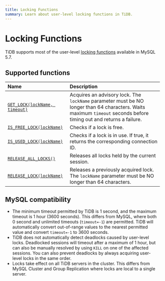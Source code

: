 ```yaml
---
title: Locking Functions
summary: Learn about user-level locking functions in TiDB.
---
```


# Locking Functions

TiDB supports most of the user-level [locking functions](https://dev.mysql.com/doc/refman/5.7/en/locking-functions.html) available in MySQL 5.7.

## Supported functions

| Name                                                                                                                 | Description                                                           |
|:---------------------------------------------------------------------------------------------------------------------|:----------------------------------------------------------------------|
| [`GET_LOCK(lockName, timeout)`](https://dev.mysql.com/doc/refman/5.7/en/locking-functions.html#function_get-lock)    | Acquires an advisory lock. The `lockName` parameter must be NO longer than 64 characters. Waits maximum `timeout` seconds before timing out and returns a failure.         |
| [`IS_FREE_LOCK(lockName)`](https://dev.mysql.com/doc/refman/5.7/en/locking-functions.html#function_is-free-lock) | Checks if a lock is free. |
| [`IS_USED_LOCK(lockName)`](https://dev.mysql.com/doc/refman/5.7/en/locking-functions.html#function_is-used-lock) | Checks if a lock is in use. If true, it returns the corresponding  connection ID. |
| [`RELEASE_ALL_LOCKS()`](https://dev.mysql.com/doc/refman/5.7/en/locking-functions.html#function_release-all-locks)   | Releases all locks held by the current session.                        |
| [`RELEASE_LOCK(lockName)`](https://dev.mysql.com/doc/refman/5.7/en/locking-functions.html#function_release-lock)     | Releases a previously acquired lock. The `lockName` parameter must be NO longer than 64 characters. |

## MySQL compatibility

* The minimum timeout permitted by TiDB is 1 second, and the maximum timeout is 1 hour (3600 seconds). This differs from MySQL, where both 0 second and unlimited timeouts (`timeout=-1`) are permitted. TiDB will automatically convert out-of-range values to the nearest permitted value and convert `timeout=-1` to 3600 seconds.
* TiDB does not automatically detect deadlocks caused by user-level locks. Deadlocked sessions will timeout after a maximum of 1 hour, but can also be manually resolved by using `KILL` on one of the affected sessions. You can also prevent deadlocks by always acquiring user-level locks in the same order.
* Locks take effect on all TiDB servers in the cluster. This differs from MySQL Cluster and Group Replication where locks are local to a single server.
